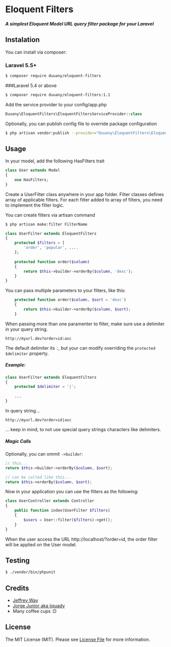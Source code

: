 # Eloquent Filters

##### A simplest Eloquent Model URL query filter package for your Laravel

## Instalation

You can install via composer:

### Laravel 5.5+
```bash
$ composer require duuany/eloquent-filters
```

###Laravel 5.4 or above
```bash
$ composer require duuany/eloquent-filters:1.1
```

Add the service provider to your config/app.php

````php
Duuany\EloquentFilters\EloquentFiltersServiceProvider::class
````

Optionally, you can publish config file to override package configuration

```bash
$ php artisan vendor:publish --provider="Duuany\EloquentFilters\EloquentFiltersServiceProvider" --tag="config"
```

## Usage

In your model, add the following HasFilters trait

```php
class User extends Model 
{
    use HasFilters;
}
```

Create a UserFilter class anywhere in your app folder. Filter classes defines array of applicable filters.
For each filter added to array of filters, you need to implement the filter logic.

You can create filters via artisan command

```bash
$ php artisan make:filter FilterName
```

```php
class UserFilter extends EloquentFilters
{
    protected $filters = [
        'order', 'popular', ....
    ]; 
    
    protected function order($column)
    {
        return $this->builder->orderBy($column, 'desc');
    }
}
```

You can pass multiple parameters to your filters, like this:

```php
    protected function order($column, $sort = 'desc')
    {
        return $this->builder->orderBy($column, $sort);
    }
```

When passing more than one paramenter to filter, make sure use a delimiter in your query string.

```
http://myurl.dev?order=id:asc
```

The default delimiter its `:`, but your can modify overriding the `protected $delimiter` property.
 
##### Example:

```php
class UserFilter extends EloquentFilters
{
    protected $delimiter = '|';
    
    ...
}
```

In query string...

```
http://myurl.dev?order=id|asc
```

... keep in mind, to not use special query strings characters like delimiters.

##### Magic Calls

Optionally, you can ommit `->builder`:
 
```php
// this...
return $this->builder->orderBy($column, $sort);

// can be called like this...
return $this->orderBy($column, $sort);
```

Now in your application you can use the filters as the following:

```php
class UserController extends Controller
{
    public function index(UserFilter $filters)
    {
        $users = User::filter($filters)->get();
    }
}
```

When the user access the URL http://localhost/?order=id, the order filter will be applied on the User model.

## Testing

```bash
$ ./vendor/bin/phpunit
```

## Credits
* [Jeffrey Way](http://laracasts.com)
* [Jorge Junior aka jjquady](http://github.com/jjsquady)
* Many coffee cups :D

## License

The MIT License (MIT). Please see [License File](LICENSE.md) for more information.